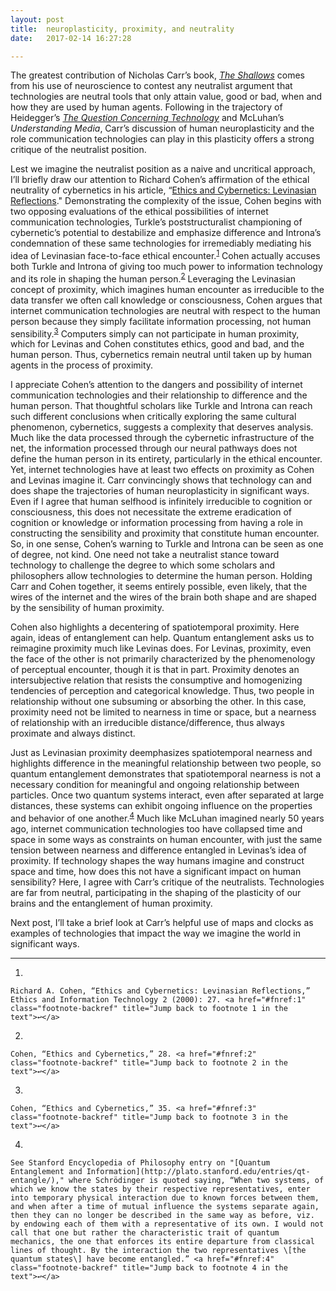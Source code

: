 ```yaml
---
layout:	post
title:	neuroplasticity, proximity, and neutrality
date:	2017-02-14 16:27:28

---
```

The greatest contribution of Nicholas Carr’s book, [*The Shallows*](http://a.co/0V05XOK) comes from his use of neuroscience to contest any neutralist argument that technologies are neutral tools that only attain value, good or bad, when and how they are used by human agents. Following in the trajectory of Heidegger’s [*The Question Concerning Technology*](http://www.wright.edu/cola/Dept/PHL/Class/P.Internet/PITexts/QCT.html) and McLuhan’s *Understanding Media*, Carr’s discussion of human neuroplasticity and the role communication technologies can play in this plasticity offers a strong critique of the neutralist position.

Lest we imagine the neutralist position as a naive and uncritical approach, I’ll briefly draw our attention to Richard Cohen’s affirmation of the ethical neutrality of cybernetics in his article, “[Ethics and Cybernetics: Levinasian Reflections](http://www.springerlink.com/content/jp6227gkg2h01144/)." Demonstrating the complexity of the issue, Cohen begins with two opposing evaluations of the ethical possibilities of internet communication technologies, Turkle’s poststructuralist championing of cybernetic’s potential to destabilize and emphasize difference and Introna’s condemnation of these same technologies for irremediably mediating his idea of Levinasian face-to-face ethical encounter.<sup><a href="#fn:1" class="footnote-ref">1</a></sup> Cohen actually accuses both Turkle and Introna of giving too much power to information technology and its role in shaping the human person.<sup><a href="#fn:2" class="footnote-ref">2</a></sup> Leveraging the Levinasian concept of proximity, which imagines human encounter as irreducible to the data transfer we often call knowledge or consciousness, Cohen argues that internet communication technologies are neutral with respect to the human person because they simply facilitate information processing, not human sensibility.<sup><a href="#fn:3" class="footnote-ref">3</a></sup> Computers simply can not participate in human proximity, which for Levinas and Cohen constitutes ethics, good and bad, and the human person. Thus, cybernetics remain neutral until taken up by human agents in the process of proximity.

I appreciate Cohen’s attention to the dangers and possibility of internet communication technologies and their relationship to difference and the human person. That thoughtful scholars like Turkle and Introna can reach such different conclusions when critically exploring the same cultural phenomenon, cybernetics, suggests a complexity that deserves analysis. Much like the data processed through the cybernetic infrastructure of the net, the information processed through our neural pathways does not define the human person in its entirety, particularly in the ethical encounter. Yet, internet technologies have at least two effects on proximity as Cohen and Levinas imagine it. Carr convincingly shows that technology can and does shape the trajectories of human neuroplasticity in significant ways. Even if I agree that human selfhood is infinitely irreducible to cognition or consciousness, this does not necessitate the extreme eradication of cognition or knowledge or information processing from having a role in constructing the sensibility and proximity that constitute human encounter. So, in one sense, Cohen’s warning to Turkle and Introna can be seen as one of degree, not kind. One need not take a neutralist stance toward technology to challenge the degree to which some scholars and philosophers allow technologies to determine the human person. Holding Carr and Cohen together, it seems entirely possible, even likely, that the wires of the internet and the wires of the brain both shape and are shaped by the sensibility of human proximity.

Cohen also highlights a decentering of spatiotemporal proximity. Here again, ideas of entanglement can help. Quantum entanglement asks us to reimagine proximity much like Levinas does. For Levinas, proximity, even the face of the other is not primarily characterized by the phenomenology of perceptual encounter, though it is that in part. Proximity denotes an intersubjective relation that resists the consumptive and homogenizing tendencies of perception and categorical knowledge. Thus, two people in relationship without one subsuming or absorbing the other. In this case, proximity need not be limited to nearness in time or space, but a nearness of relationship with an irreducible distance/difference, thus always proximate and always distinct.

Just as Levinasian proximity deemphasizes spatiotemporal nearness and highlights difference in the meaningful relationship between two people, so quantum entanglement demonstrates that spatiotemporal nearness is not a necessary condition for meaningful and ongoing relationship between particles. Once two quantum systems interact, even after separated at large distances, these systems can exhibit ongoing influence on the properties and behavior of one another.<sup><a href="#fn:4" class="footnote-ref">4</a></sup> Much like McLuhan imagined nearly 50 years ago, internet communication technologies too have collapsed time and space in some ways as constraints on human encounter, with just the same tension between nearness and difference entangled in Levinas’s idea of proximity. If technology shapes the way humans imagine and construct space and time, how does this not have a significant impact on human sensibility? Here, I agree with Carr’s critique of the neutralists. Technologies are far from neutral, participating in the shaping of the plasticity of our brains and the entanglement of human proximity.

Next post, I’ll take a brief look at Carr’s helpful use of maps and clocks as examples of technologies that impact the way we imagine the world in significant ways.

------------------------------------------------------------------------

1.  

    Richard A. Cohen, “Ethics and Cybernetics: Levinasian Reflections,” Ethics and Information Technology 2 (2000): 27. <a href="#fnref:1" class="footnote-backref" title="Jump back to footnote 1 in the text">↩</a>

2.  

    Cohen, “Ethics and Cybernetics,” 28. <a href="#fnref:2" class="footnote-backref" title="Jump back to footnote 2 in the text">↩</a>

3.  

    Cohen, “Ethics and Cybernetics,” 35. <a href="#fnref:3" class="footnote-backref" title="Jump back to footnote 3 in the text">↩</a>

4.  

    See Stanford Encyclopedia of Philosophy entry on "[Quantum Entanglement and Information](http://plato.stanford.edu/entries/qt-entangle/)," where Schrödinger is quoted saying, “When two systems, of which we know the states by their respective representatives, enter into temporary physical interaction due to known forces between them, and when after a time of mutual influence the systems separate again, then they can no longer be described in the same way as before, viz. by endowing each of them with a representative of its own. I would not call that one but rather the characteristic trait of quantum mechanics, the one that enforces its entire departure from classical lines of thought. By the interaction the two representatives \[the quantum states\] have become entangled.” <a href="#fnref:4" class="footnote-backref" title="Jump back to footnote 4 in the text">↩</a>


